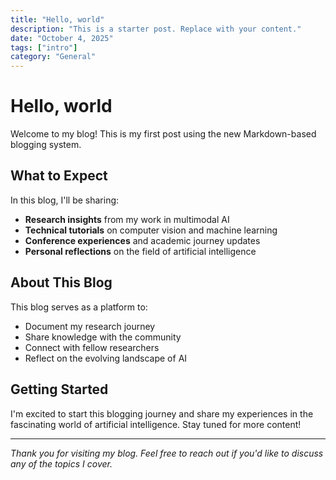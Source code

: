 ```yaml
---
title: "Hello, world"
description: "This is a starter post. Replace with your content."
date: "October 4, 2025"
tags: ["intro"]
category: "General"
---
```


# Hello, world

Welcome to my blog! This is my first post using the new Markdown-based blogging system.

## What to Expect

In this blog, I'll be sharing:

- **Research insights** from my work in multimodal AI
- **Technical tutorials** on computer vision and machine learning
- **Conference experiences** and academic journey updates
- **Personal reflections** on the field of artificial intelligence

## About This Blog

This blog serves as a platform to:
- Document my research journey
- Share knowledge with the community
- Connect with fellow researchers
- Reflect on the evolving landscape of AI

## Getting Started

I'm excited to start this blogging journey and share my experiences in the fascinating world of artificial intelligence. Stay tuned for more content!

---

*Thank you for visiting my blog. Feel free to reach out if you'd like to discuss any of the topics I cover.*